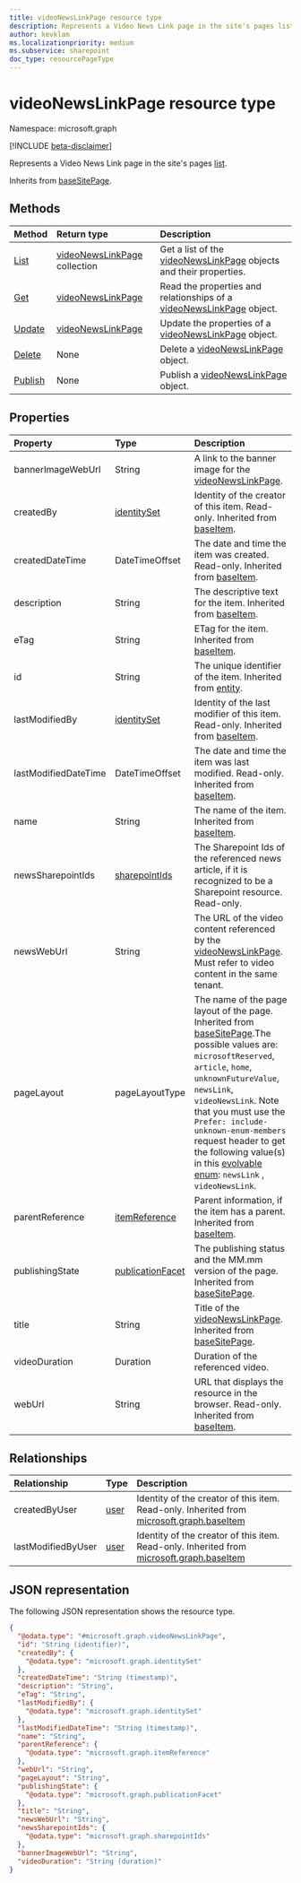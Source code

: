 ```yaml
---
title: videoNewsLinkPage resource type
description: Represents a Video News Link page in the site's pages list
author: kevklam
ms.localizationpriority: medium
ms.subservice: sharepoint
doc_type: resourcePageType
---
```


# videoNewsLinkPage resource type

Namespace: microsoft.graph

[!INCLUDE [beta-disclaimer](../../includes/beta-disclaimer.md)]

Represents a Video News Link page in the site's pages [list](../resources/list.md).

Inherits from [baseSitePage](../resources/basesitepage.md).

## Methods
|Method|Return type|Description|
|:---|:---|:---|
|[List](../api/videonewslinkpage-list.md)|[videoNewsLinkPage](../resources/videonewslinkpage.md) collection|Get a list of the [videoNewsLinkPage](../resources/videonewslinkpage.md) objects and their properties.|
|[Get](../api/videonewslinkpage-get.md)|[videoNewsLinkPage](../resources/videonewslinkpage.md)|Read the properties and relationships of a [videoNewsLinkPage](../resources/videonewslinkpage.md) object.|
|[Update](../api/videonewslinkpage-update.md)|[videoNewsLinkPage](../resources/videonewslinkpage.md)|Update the properties of a [videoNewsLinkPage](../resources/videonewslinkpage.md) object.|
|[Delete](../api/basesitepage-delete.md)|None|Delete a [videoNewsLinkPage](../resources/videonewslinkpage.md) object.|
|[Publish](../api/videonewslinkpage-publish.md)|None|Publish a [videoNewsLinkPage](../resources/videonewslinkpage.md) object. |

## Properties
|Property|Type|Description|
|:---|:---|:---|
|bannerImageWebUrl|String|A link to the banner image for the [videoNewsLinkPage](../resources/videonewslinkpage.md).|
|createdBy|[identitySet](../resources/intune-identityset.md)| Identity of the creator of this item. Read-only. Inherited from [baseItem](../resources/baseitem.md).|
|createdDateTime|DateTimeOffset|The date and time the item was created. Read-only. Inherited from [baseItem](../resources/baseitem.md).|
|description|String|The descriptive text for the item. Inherited from [baseItem](../resources/baseitem.md).|
|eTag|String|ETag for the item. Inherited from [baseItem](../resources/baseitem.md).|
|id|String|The unique identifier of the item. Inherited from [entity](../resources/entity.md).|
|lastModifiedBy|[identitySet](../resources/intune-identityset.md)|Identity of the last modifier of this item. Read-only. Inherited from [baseItem](../resources/baseitem.md).|
|lastModifiedDateTime|DateTimeOffset|The date and time the item was last modified. Read-only. Inherited from [baseItem](../resources/baseitem.md).|
|name|String|The name of the item. Inherited from [baseItem](../resources/baseitem.md).|
|newsSharepointIds|[sharepointIds](../resources/sharepointids.md)|The Sharepoint Ids of the referenced news article, if it is recognized to be a Sharepoint resource. Read-only.|
|newsWebUrl|String|The URL of the video content referenced by the [videoNewsLinkPage](../resources/videonewslinkpage.md). Must refer to video content in the same tenant.|
|pageLayout|pageLayoutType|The name of the page layout of the page. Inherited from [baseSitePage](../resources/basesitepage.md).The possible values are: `microsoftReserved`, `article`, `home`, `unknownFutureValue`, `newsLink`, `videoNewsLink`. Note that you must use the `Prefer: include-unknown-enum-members` request header to get the following value(s) in this [evolvable enum](/graph/best-practices-concept#handling-future-members-in-evolvable-enumerations): `newsLink` , `videoNewsLink`.|
|parentReference|[itemReference](../resources/itemreference.md)|Parent information, if the item has a parent. Inherited from [baseItem](../resources/baseitem.md).|
|publishingState|[publicationFacet](../resources/publicationfacet.md)|The publishing status and the MM.mm version of the page. Inherited from [baseSitePage](../resources/basesitepage.md).|
|title|String|Title of the [videoNewsLinkPage](../resources/videonewslinkpage.md). Inherited from [baseSitePage](../resources/basesitepage.md).|
|videoDuration|Duration|Duration of the referenced video.|
|webUrl|String|URL that displays the resource in the browser. Read-only. Inherited from [baseItem](../resources/baseitem.md).|

## Relationships
|Relationship|Type|Description|
|:---|:---|:---|
|createdByUser|[user](../resources/user.md)|Identity of the creator of this item. Read-only. Inherited from [microsoft.graph.baseItem](../resources/baseitem.md)|
|lastModifiedByUser|[user](../resources/user.md)|Identity of the creator of this item. Read-only. Inherited from [microsoft.graph.baseItem](../resources/baseitem.md)|

## JSON representation
The following JSON representation shows the resource type.
<!-- {
  "blockType": "resource",
  "keyProperty": "id",
  "@odata.type": "microsoft.graph.videoNewsLinkPage",
  "baseType": "microsoft.graph.baseSitePage",
  "openType": false
}
-->
``` json
{
  "@odata.type": "#microsoft.graph.videoNewsLinkPage",
  "id": "String (identifier)",
  "createdBy": {
    "@odata.type": "microsoft.graph.identitySet"
  },
  "createdDateTime": "String (timestamp)",
  "description": "String",
  "eTag": "String",
  "lastModifiedBy": {
    "@odata.type": "microsoft.graph.identitySet"
  },
  "lastModifiedDateTime": "String (timestamp)",
  "name": "String",
  "parentReference": {
    "@odata.type": "microsoft.graph.itemReference"
  },
  "webUrl": "String",
  "pageLayout": "String",
  "publishingState": {
    "@odata.type": "microsoft.graph.publicationFacet"
  },
  "title": "String",
  "newsWebUrl": "String",
  "newsSharepointIds": {
    "@odata.type": "microsoft.graph.sharepointIds"
  },
  "bannerImageWebUrl": "String",
  "videoDuration": "String (duration)"
}
```


